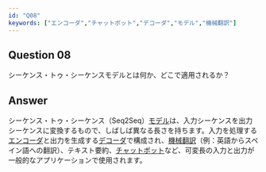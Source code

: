 ```yaml
---
id: "Q08"
keywords: ["エンコーダ","チャットボット","デコーダ","モデル","機械翻訳"]
---
```


## Question 08

シーケンス・トゥ・シーケンスモデルとは何か、どこで適用されるか？

## Answer

シーケンス・トゥ・シーケンス（Seq2Seq）[モデル](../keypoints/モデル.md?context=ai)は、入力シーケンスを出力シーケンスに変換するもので、しばしば異なる長さを持ちます。入力を処理する[エンコーダ](../keypoints/エンコーダ.md?context=ai)と出力を生成する[デコーダ](../keypoints/デコーダ.md?context=ai)で構成され、[機械翻訳](../keypoints/機械翻訳.md?context=ai)（例：英語からスペイン語への翻訳）、テキスト要約、[チャットボット](../keypoints/チャットボット.md?context=ai)など、可変長の入力と出力が一般的なアプリケーションで使用されます。
